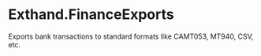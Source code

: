# Exthand.FinanceExports
Exports bank transactions to standard formats like CAMT053, MT940, CSV, etc.
